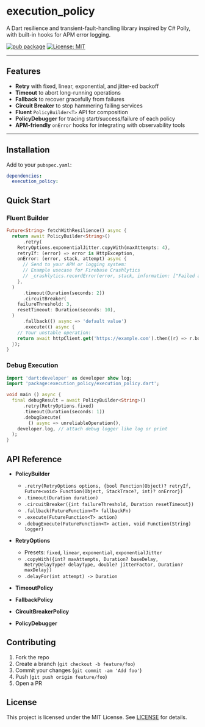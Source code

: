 # execution_policy

A Dart resilience and transient-fault-handling library inspired by C# Polly, with built-in hooks for APM error logging.

[![pub package](https://img.shields.io/pub/v/execution_policy.svg)](https://pub.dev/packages/execution_policy)
[![License: MIT](https://img.shields.io/badge/License-MIT-blue.svg)](LICENSE)

---

## Features

- **Retry** with fixed, linear, exponential, and jitter-ed backoff
- **Timeout** to abort long-running operations
- **Fallback** to recover gracefully from failures
- **Circuit Breaker** to stop hammering failing services
- **Fluent** `PolicyBuilder<T>` API for composition
- **PolicyDebugger** for tracing start/success/failure of each policy
- **APM-friendly** `onError` hooks for integrating with observability tools

---

## Installation

Add to your `pubspec.yaml`:

```yaml
dependencies:
  execution_policy:
```

## Quick Start

### Fluent Builder

```dart
Future<String> fetchWithResilience() async {
  return await PolicyBuilder<String>()
      .retry(
    RetryOptions.exponentialJitter.copyWith(maxAttempts: 4),
    retryIf: (error) => error is HttpException,
    onError: (error, stack, attempt) async {
      // Send to your APM or logging system:
      // Example usecase for Firebase Crashlytics
      // _crashlytics.recordError(error, stack, information: ["Failed attempt $attempt"]);
    },
  )
      .timeout(Duration(seconds: 2))
      .circuitBreaker(
    failureThreshold: 3,
    resetTimeout: Duration(seconds: 10),
  )
      .fallback(() async => 'default value')
      .execute(() async {
    // Your unstable operation:
    return await httpClient.get('https://example.com').then((r) => r.body);
  });
}
```


### Debug Execution

```dart
import 'dart:developer' as developer show log;
import 'package:execution_policy/execution_policy.dart';

void main () async {
  final debugResult = await PolicyBuilder<String>()
      .retry(RetryOptions.fixed)
      .timeout(Duration(seconds: 1))
      .debugExecute(
        () async => unreliableOperation(),
    developer.log, // attach debug logger like log or print
  );
}
```



## API Reference

- **PolicyBuilder<T>**
    - `.retry(RetryOptions options, {bool Function(Object)? retryIf, Future<void> Function(Object, StackTrace?, int)? onError})`
    - `.timeout(Duration duration)`
    - `.circuitBreaker({int failureThreshold, Duration resetTimeout})`
    - `.fallback(FutureFunction<T> fallbackFn)`
    - `.execute(FutureFunction<T> action)`
    - `.debugExecute(FutureFunction<T> action, void Function(String) logger)`

- **RetryOptions**
    - Presets: `fixed`, `linear`, `exponential`, `exponentialJitter`
    - `.copyWith({int? maxAttempts, Duration? baseDelay, RetryDelayType? delayType, double? jitterFactor, Duration? maxDelay})`
    - `.delayFor(int attempt) -> Duration`

- **TimeoutPolicy<T>**
- **FallbackPolicy<T>**
- **CircuitBreakerPolicy<T>**
- **PolicyDebugger<T>**

## Contributing
1. Fork the repo
2. Create a branch (`git checkout -b feature/foo`)
3. Commit your changes (`git commit -am 'Add foo'`)
4. Push (`git push origin feature/foo`)
5. Open a PR

## License
This project is licensed under the MIT License. See [LICENSE](LICENSE) for details.

